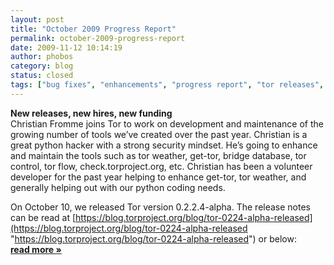 ```yaml
---
layout: post
title: "October 2009 Progress Report"
permalink: october-2009-progress-report
date: 2009-11-12 10:14:19
author: phobos
category: blog
status: closed
tags: ["bug fixes", "enhancements", "progress report", "tor releases", "vidalia releases"]
---
```


**New releases, new hires, new funding**  
 Christian Fromme joins Tor to work on development and maintenance of the growing number of tools we’ve created over the past year. Christian is a great python hacker with a strong security mindset. He’s going to enhance and maintain the tools such as tor weather, get-tor, bridge database, tor control, tor flow, check.torproject.org, etc. Christian has been a volunteer developer for the past year helping to enhance get-tor, tor weather, and generally helping out with our python coding needs.

On October 10, we released Tor version 0.2.2.4-alpha. The release notes can be read at [https://blog.torproject.org/blog/tor-0224-alpha-released](https://blog.torproject.org/blog/tor-0224-alpha-released "https://blog.torproject.org/blog/tor-0224-alpha-released") or below: [**read more »**](https://blog.torproject.org/blog/october-2009-progress-report)
